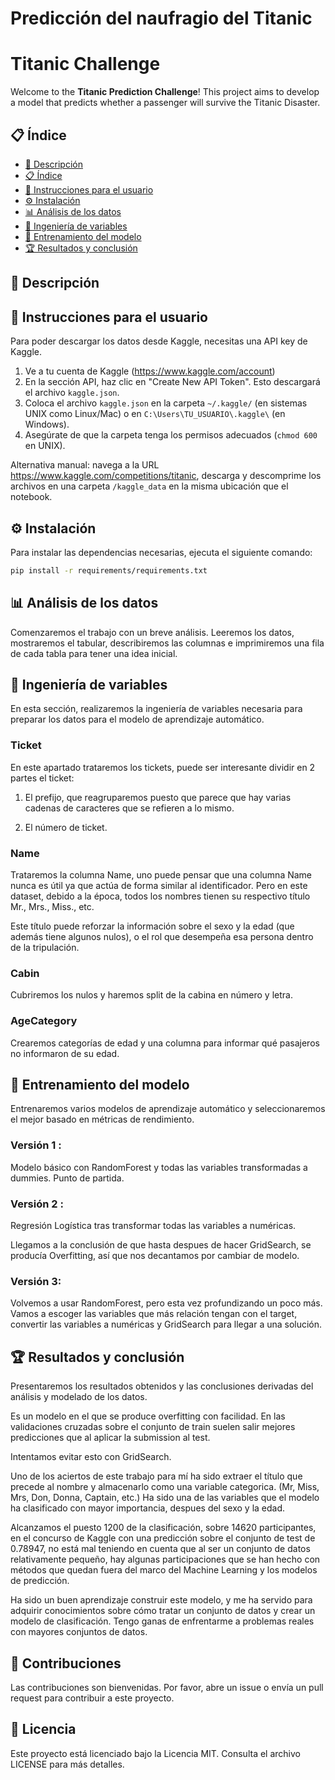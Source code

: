 # Predicción del naufragio del Titanic

# Titanic Challenge

Welcome to the **Titanic Prediction Challenge**! This project aims to develop a model that predicts whether a passenger will survive the Titanic Disaster.

## 📋 Índice

- [📖 Descripción](#📖-descripción)
- [📋 Índice](#📋-índice)
- [👤 Instrucciones para el usuario](#👤-instrucciones-para-el-usuario)
- [⚙️ Instalación](#⚙️-instalación)
- [📊 Análisis de los datos](#📊-análisis-de-los-datos)
- [🔧 Ingeniería de variables](#🔧-ingeniería-de-variables)
- [🤖 Entrenamiento del modelo](#🤖-entrenamiento-del-modelo)
- [🏆 Resultados y conclusión](#🏆-resultados-y-conclusión)

## 📖 Descripción

## 👤 Instrucciones para el usuario

Para poder descargar los datos desde Kaggle, necesitas una API key de Kaggle.
1. Ve a tu cuenta de Kaggle (https://www.kaggle.com/account)
2. En la sección API, haz clic en "Create New API Token". Esto descargará el archivo `kaggle.json`.
3. Coloca el archivo `kaggle.json` en la carpeta `~/.kaggle/` (en sistemas UNIX como Linux/Mac) o en `C:\Users\TU_USUARIO\.kaggle\` (en Windows).
4. Asegúrate de que la carpeta tenga los permisos adecuados (`chmod 600` en UNIX).

Alternativa manual: navega a la URL https://www.kaggle.com/competitions/titanic, descarga y descomprime los archivos en una carpeta `/kaggle_data` en la misma ubicación que el notebook.

## ⚙️ Instalación

Para instalar las dependencias necesarias, ejecuta el siguiente comando:

```sh
pip install -r requirements/requirements.txt
```

## 📊 Análisis de los datos

Comenzaremos el trabajo con un breve análisis. Leeremos los datos, mostraremos el tabular, describiremos las columnas e imprimiremos una fila de cada tabla para tener una idea inicial.

## 🔧 Ingeniería de variables

En esta sección, realizaremos la ingeniería de variables necesaria para preparar los datos para el modelo de aprendizaje automático.

### Ticket

En este apartado trataremos los tickets, puede ser interesante dividir en 2 partes el ticket:

1) El prefijo, que reagruparemos puesto que parece que hay varias cadenas de caracteres que se refieren a lo mismo.

2) El número de ticket.

### Name

Trataremos la columna Name, uno puede pensar que una columna Name nunca es útil ya que actúa de forma similar al identificador. Pero en este dataset, debido a la época, todos los nombres tienen su respectivo título Mr., Mrs., Miss., etc.

Este título puede reforzar la información sobre el sexo y la edad (que además tiene algunos nulos), o el rol que desempeña esa persona dentro de la tripulación.

### Cabin

Cubriremos los nulos y haremos split de la cabina en número y letra.

### AgeCategory

Crearemos categorías de edad y una columna para informar qué pasajeros no informaron de su edad.

## 🤖 Entrenamiento del modelo

Entrenaremos varios modelos de aprendizaje automático y seleccionaremos el mejor basado en métricas de rendimiento.

### Versión 1 :

Modelo básico con RandomForest y todas las variables transformadas a dummies. Punto de partida.

### Versión 2 :

Regresión Logística tras transformar todas las variables a numéricas.

Llegamos a la conclusión de que hasta despues de hacer GridSearch, se producía Overfitting, así que nos decantamos por cambiar de modelo.

### Versión 3:

Volvemos a usar RandomForest, pero esta vez profundizando un poco más. Vamos a escoger las variables que más relación tengan con el target, convertir las variables a numéricas y GridSearch para llegar a una solución.

## 🏆 Resultados y conclusión

Presentaremos los resultados obtenidos y las conclusiones derivadas del análisis y modelado de los datos.

Es un modelo en el que se produce overfitting con facilidad. En las validaciones cruzadas sobre el conjunto de train suelen salir mejores predicciones que al aplicar la submission al test.

Intentamos evitar esto con GridSearch.

Uno de los aciertos de este trabajo para mí ha sido extraer el título que precede al nombre y almacenarlo como una variable categorica. (Mr, Miss, Mrs, Don, Donna, Captain, etc.)
Ha sido una de las variables que el modelo ha clasificado con mayor importancia, despues del sexo y la edad.

Alcanzamos el puesto 1200 de la clasificación, sobre 14620 participantes, en el concurso de Kaggle con una predicción sobre el conjunto de test de 0.78947, no está mal teniendo en cuenta que al ser un conjunto de datos relativamente pequeño, hay algunas participaciones que se han hecho con métodos que quedan fuera del marco del Machine Learning y los modelos de predicción.

Ha sido un buen aprendizaje construir este modelo, y me ha servido para adquirir conocimientos sobre cómo tratar un conjunto de datos y crear un modelo de clasificación. Tengo ganas de enfrentarme a problemas reales con mayores conjuntos de datos.

## 🤝 Contribuciones

Las contribuciones son bienvenidas. Por favor, abre un issue o envía un pull request para contribuir a este proyecto.

## 📜 Licencia

Este proyecto está licenciado bajo la Licencia MIT. Consulta el archivo LICENSE para más detalles.

